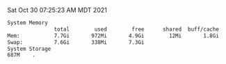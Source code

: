 Sat Oct 30 07:25:23 AM MDT 2021
```bash
System Memory
               total        used        free      shared  buff/cache   available
Mem:           7.7Gi       972Mi       4.9Gi        12Mi       1.8Gi       6.3Gi
Swap:          7.6Gi       338Mi       7.3Gi
System Storage
687M	.
```
```bash

